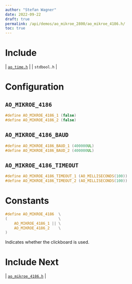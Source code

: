 ```yaml
---
author: "Stefan Wagner"
date: 2022-09-22
draft: true
permalink: /api/demos/ao_mikroe_2800/ao_mikroe_4186.h/
toc: true
---
```


# Include

| [`ao_time.h`](../../src/ao_sys/ao_time.h.md) |
| `stdbool.h` |

# Configuration

## `AO_MIKROE_4186`

```c
#define AO_MIKROE_4186_1 (false)
#define AO_MIKROE_4186_2 (false)
```

## `AO_MIKROE_4186_BAUD`

```c
#define AO_MIKROE_4186_BAUD_1 (400000UL)
#define AO_MIKROE_4186_BAUD_2 (400000UL)
```

## `AO_MIKROE_4186_TIMEOUT`

```c
#define AO_MIKROE_4186_TIMEOUT_1 (AO_MILLISECONDS(100))
#define AO_MIKROE_4186_TIMEOUT_2 (AO_MILLISECONDS(100))
```

# Constants

```c
#define AO_MIKROE_4186  \
(                       \
    AO_MIKROE_4186_1 || \
    AO_MIKROE_4186_2    \
)
```

Indicates whether the clickboard is used.

# Include Next

| [`ao_mikroe_4186.h`](../ao_mikroe/ao_mikroe_4186.h.md) |
